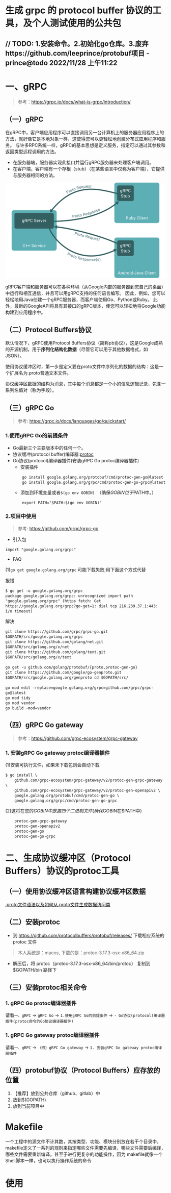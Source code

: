 # 生成 grpc 的 protocol buffer 协议的工具，及个人测试使用的公共包
// TODO: 1.安装命令。2.初始化go仓库。3.废弃https://github.com/leeprince/protobuf项目 - prince@todo 2022/11/28 上午11:22
---

# 一、gRPC
> 参考：https://grpc.io/docs/what-is-grpc/introduction/

## （一）gRPC
在gRPC中，客户端应用程序可以直接调用另一台计算机上的服务器应用程序上的方法，就好像它是本地对象一样，这使得您可以更轻松地创建分布式应用程序和服务。
与许多RPC系统一样，gRPC的基本思想是定义服务，指定可以通过其参数和返回类型远程调用的方法。
- 在服务器端，服务器实现此接口并运行gRPC服务器来处理客户端调用。
- 在客户端，客户端有一个存根（stub）（在某些语言中仅称为客户端），它提供与服务器相同的方法。

![gprc架构图](./doc/images/grpc.svg)

gRPC客户端和服务器可以在各种环境（从Google内部的服务器到您自己的桌面）中运行和相互通信，并且可以用gRPC支持的任何语言编写。
因此，例如，您可以轻松地用Java创建一个gRPC服务器，而客户端使用Go、Python或Ruby。
此外，最新的GoogleAPI将具有其接口的gRPC版本，使您可以轻松地将Google功能构建到应用程序中。

## （二）Protocol Buffers协议
默认情况下，gRPC使用Protocol Buffers协议（简称pb协议），这是Google成熟的开源机制，用于**序列化结构化数据**（尽管它可以用于其他数据格式，如JSON）。

使用协议缓冲区时，第一步是定义要在proto文件中序列化的数据的结构：这是一个扩展名为.proto普通文本文件。

协议缓冲区数据的结构为消息，其中每个消息都是一个小的信息逻辑记录，包含一系列名值对（称为字段）。

## （三）gRPC Go
> 参考: https://grpc.io/docs/languages/go/quickstart/

### 1.使用gRPC Go的前提条件
- Go最新三个主要版本中的任何一个。
- 协议缓冲(protocol buffer)编译器:[protoc](https://developers.google.com/protocol-buffers/docs/proto3)
- Go协议(protocol)编译器插件(安装gRPC Go protoc编译器插件)
    - 安装插件
    ```
        go install google.golang.org/protobuf/cmd/protoc-gen-go@latest
        go install google.golang.org/grpc/cmd/protoc-gen-go-grpc@latest
    ```
    - 添加到环境变量或者`$(go env GOBIN) `（确保$GOBIN位于$PATH中。）
    ```
        export PATH="$PATH:$(go env GOBIN)"
    ```

### 2.项目中使用
> 参考: https://github.com/grpc/grpc-go
- 引入包
```
import "google.golang.org/grpc"
```

- FAQ

(1)`go get google.golang.org/grpc` 可能下载失败;用下面这个方式代替

报错
```
$ go get -u google.golang.org/grpc
package google.golang.org/grpc: unrecognized import path "google.golang.org/grpc" (https fetch: Get https://google.golang.org/grpc?go-get=1: dial tcp 216.239.37.1:443: i/o timeout)
```
解决
```
git clone https://github.com/grpc/grpc-go.git $GOPATH/src/google.golang.org/grpc 
git clone https://github.com/golang/net.git $GOPATH/src/golang.org/x/net
git clone https://github.com/golang/text.git $GOPATH/src/golang.org/x/text

go get -u github.com/golang/protobuf/{proto,protoc-gen-go}
git clone https://github.com/google/go-genproto.git $GOPATH/src/google.golang.org/genproto cd $GOPATH/src/

go mod edit -replace=google.golang.org/grpc=github.com/grpc/grpc-go@latest
go mod tidy
go mod vendor
go build -mod=vendor
```


## （四）gRPC Go gateway
> 参考：https://github.com/grpc-ecosystem/grpc-gateway
### 1. 安装gRPC Go gateway protoc编译器插件
(1)安装可执行文件，如果未下载包则会自动下载
```
$ go install \
    github.com/grpc-ecosystem/grpc-gateway/v2/protoc-gen-grpc-gateway \
    github.com/grpc-ecosystem/grpc-gateway/v2/protoc-gen-openapiv2 \
    google.golang.org/protobuf/cmd/protoc-gen-go \
    google.golang.org/grpc/cmd/protoc-gen-go-grpc
```
(2)这将在您的$GOBIN中放置四个二进制文件(确保$GOBIN在$PATH中)
```
    protoc-gen-grpc-gateway
    protoc-gen-openapiv2
    protoc-gen-go
    protoc-gen-go-grpc
```     


# 二、生成协议缓冲区（Protocol Buffers）协议的protoc工具

## （一）使用协议缓冲区语言构建协议缓冲区数据
[.proto文件语法以及如何从.proto文件生成数据访问类](https://developers.google.cn/protocol-buffers/docs/proto3)

## （二）安装protoc
- 到 https://github.com/protocolbuffers/protobuf/releases/ 下载相应系统的 protoc 文件
> 本人系统是：macos, 下载的是：protoc-3.17.3-osx-x86_64.zip

- 解压后，将 protoc（protoc-3.17.3-osx-x86_64/bin/protoc） 复制到 $GOPATH/bin 路径下

## （三）安装protoc相关命令
### 1. gRPC Go protoc编译器插件
请看`一、gRPC` -> `gRPC Go` -> `1.使用gRPC Go的前提条件` -> `- Go协议(protocol)编译器插件(protoc命令的Go协议编译器插件)`
### 1. gRPC Go gateway protoc编译器插件
请看`一、gRPC` -> `（四）gRPC Go gateway` -> `1. 安装gRPC Go gateway protoc编译器插件`

## （四）protobuf协议（Protocol Buffers）应存放的位置
1. 【推荐】放到公共仓库（github、gitlab）中
2. 放到$(GOPATH)
3. 放到当前项目中

# Makefile
一个工程中的源文件不计其数，其按类型、功能、模块分别放在若干个目录中，makefile定义了一系列的规则来指定哪些文件需要先编译，哪些文件需要后编译，哪些文件需要重新编译，甚至于进行更复杂的功能操作，因为 makefile就像一个Shell脚本一样，也可以执行操作系统的命令

# 使用
